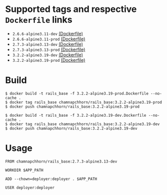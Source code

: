 # Supported tags and respective `Dockerfile` links

- `2.6.6-alpine3.11-dev` [(Dockerfile)](https://github.com/chamnap/docker_rails_base/blob/master/2.6.6-alpine3.11-dev.Dockerfile)
- `2.6.6-alpine3.11-prod` [(Dockerfile)](https://github.com/chamnap/docker_rails_base/blob/master/2.6.6-alpine3.11-prod.Dockerfile)
- `2.7.3-alpine3.13-dev` [(Dockerfile)](https://github.com/chamnap/docker_rails_base/blob/master/2.7.3-alpine3.13-dev.Dockerfile)
- `2.7.3-alpine3.13-prod` [(Dockerfile)](https://github.com/chamnap/docker_rails_base/blob/master/2.7.3-alpine3.13-prod.Dockerfile)
- `3.2.2-alpine3.19-dev` [(Dockerfile)](https://github.com/chamnap/docker_rails_base/blob/master/3.2.2-alpine3.19-dev.Dockerfile)
- `3.2.2-alpine3.19-prod` [(Dockerfile)](https://github.com/chamnap/docker_rails_base/blob/master/3.2.2-alpine3.19-prod.Dockerfile)

# Build

    $ docker build -t rails_base -f 3.2.2-alpine3.19-prod.Dockerfile --no-cache .
    $ docker tag rails_base chamnapchhorn/rails_base:3.2.2-alpine3.19-prod
    $ docker push chamnapchhorn/rails_base:3.2.2-alpine3.19-prod

    $ docker build -t rails_base -f 3.2.2-alpine3.19-dev.Dockerfile --no-cache .
    $ docker tag rails_base chamnapchhorn/rails_base:3.2.2-alpine3.19-dev
    $ docker push chamnapchhorn/rails_base:3.2.2-alpine3.19-dev

# Usage

    FROM chamnapchhorn/rails_base:2.7.3-alpine3.13-dev

    WORKDIR $APP_PATH

    ADD --chown=deployer:deployer . $APP_PATH

    USER deployer:deployer
